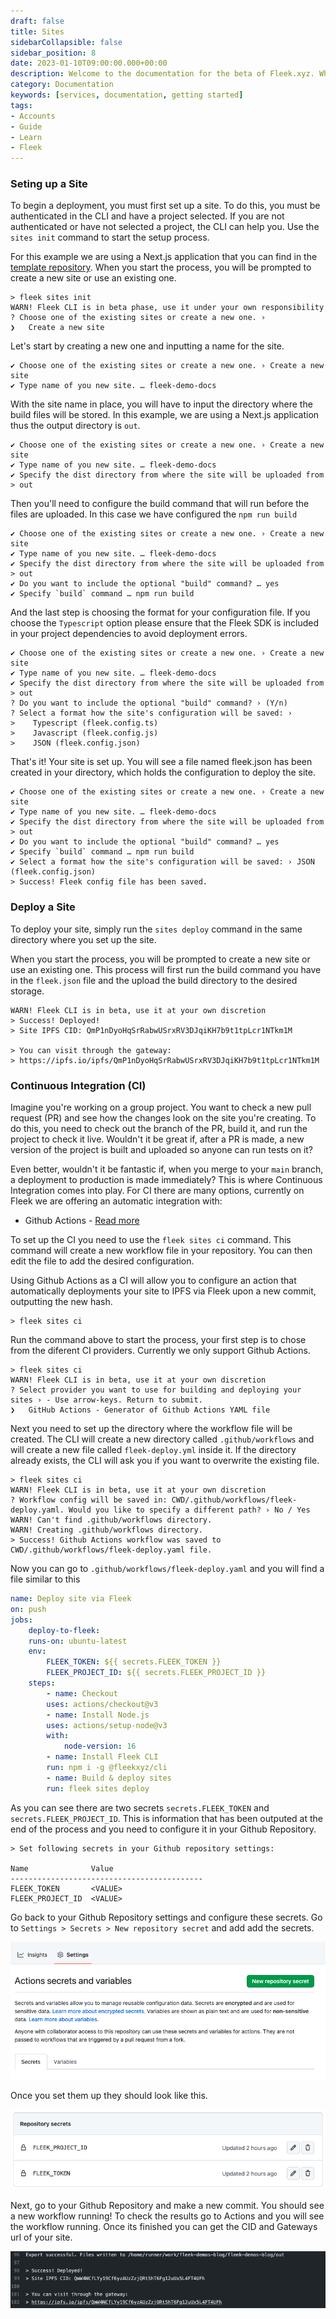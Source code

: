 ```yaml
---
draft: false
title: Sites
sidebarCollapsible: false
sidebar_position: 8
date: 2023-01-10T09:00:00.000+00:00
description: Welcome to the documentation for the beta of Fleek.xyz. Whether you are an expert or an absolute beginner, you'll find your answers here.
category: Documentation
keywords: [services, documentation, getting started]
tags:
- Accounts
- Guide
- Learn
- Fleek
---
```


### Seting up a Site

To begin a deployment, you must first set up a site. To do this, you must be authenticated in the CLI and have a project selected. If you are not authenticated or have not selected a project, the CLI can help you. Use the `sites init` command to start the setup process.

For this example we are using a Next.js application that you can find in the [template repository](https://github.com/fleekxyz/templates/tree/main/example-apps).
When you start the process, you will be prompted to create a new site or use an existing one. 

```shellscript filename="Initializing a site" copy
> fleek sites init
WARN! Fleek CLI is in beta phase, use it under your own responsibility
? Choose one of the existing sites or create a new one. › 
❯   Create a new site
```

Let's start by creating a new one and inputting a name for the site. 

```shellscript filename="Initializing a site" copy
✔ Choose one of the existing sites or create a new one. › Create a new site
✔ Type name of you new site. … fleek-demo-docs
```

With the site name in place, you will have to input the directory where the build files will be stored. In this example, we are using a Next.js application thus the output directory is `out`.

```shellscript filename="Initializing a site" copy
✔ Choose one of the existing sites or create a new one. › Create a new site
✔ Type name of you new site. … fleek-demo-docs
✔ Specify the dist directory from where the site will be uploaded from > out
```

Then you'll need to configure the build command that will run before the files are uploaded. In this case we have configured the `npm run build`

```shellscript filename="Initializing a site" copy
✔ Choose one of the existing sites or create a new one. › Create a new site
✔ Type name of you new site. … fleek-demo-docs
✔ Specify the dist directory from where the site will be uploaded from > out 
✔ Do you want to include the optional "build" command? … yes
✔ Specify `build` command … npm run build
```

And the last step is choosing the format for your configuration file. If you choose the `Typescript` option please ensure that the Fleek SDK is included in your project dependencies to avoid deployment errors.

```shellscript filename="Initializing a site" copy
✔ Choose one of the existing sites or create a new one. › Create a new site
✔ Type name of you new site. … fleek-demo-docs
✔ Specify the dist directory from where the site will be uploaded from > out 
? Do you want to include the optional "build" command? › (Y/n)
? Select a format how the site's configuration will be saved: ›
>    Typescript (fleek.config.ts)
>    Javascript (fleek.config.js)
>    JSON (fleek.config.json)
```

That's it! Your site is set up. You will see a file named fleek.json has been created in your directory, which holds the configuration to deploy the site.

```shellscript filename="Initializing a site" copy
✔ Choose one of the existing sites or create a new one. › Create a new site
✔ Type name of you new site. … fleek-demo-docs
✔ Specify the dist directory from where the site will be uploaded from > out 
✔ Do you want to include the optional "build" command? … yes
✔ Specify `build` command … npm run build
✔ Select a format how the site's configuration will be saved: › JSON (fleek.config.json)
> Success! Fleek config file has been saved.
```

### Deploy a Site

To deploy your site, simply run the `sites deploy` command in the same directory where you set up the site.

 When you start the process, you will be prompted to create a new site or use an existing one. This process will first run the build command you have in the `fleek.json` file and the upload the build directory to the desired storage.

```shellscript filename="Deploying a site" copy
WARN! Fleek CLI is in beta, use it at your own discretion
> Success! Deployed!
> Site IPFS CID: QmP1nDyoHqSrRabwUSrxRV3DJqiKH7b9t1tpLcr1NTkm1M

> You can visit through the gateway:
> https://ipfs.io/ipfs/QmP1nDyoHqSrRabwUSrxRV3DJqiKH7b9t1tpLcr1NTkm1M
```

### Continuous Integration (CI)

Imagine you're working on a group project. You want to check a new pull request (PR) and see how the changes look on the site you're creating. To do this, you need to check out the branch of the PR, build it, and run the project to check it live. Wouldn't it be great if, after a PR is made, a new version of the project is built and uploaded so anyone can run tests on it?

Even better, wouldn't it be fantastic if, when you merge to your `main` branch, a deployment to production is made immediately? This is where Continuous Integration comes into play. For CI there are many options, currently on Fleek we are offering an automatic integration with:

- Github Actions - [Read more](https://github.com/features/actions)

To set up the CI you need to use the `fleek sites ci` command. This command will create a new workflow file in your repository. You can then edit the file to add the desired configuration.

Using Github Actions as a CI will allow you to configure an action that automatically deployments your site to IPFS via Fleek upon a new commit, outputting the new hash.

```shellscript filename="Seting up a CI" copy
> fleek sites ci
```

Run the command above to start the process, your first step is to chose from the diferent CI providers. Currently we only support Github Actions.

```shellscript filename="Seting up a CI" copy
> fleek sites ci
WARN! Fleek CLI is in beta, use it at your own discretion
? Select provider you want to use for building and deploying your sites › - Use arrow-keys. Return to submit.
❯   GitHub Actions - Generator of Github Actions YAML file
```

Next you need to set up the directory where the workflow file will be created. The CLI will create a new directory called `.github/workflows` and will create a new file called `fleek-deploy.yml` inside it. If the directory already exists, the CLI will ask you if you want to overwrite the existing file.

```shellscript filename="Seting up a CI" copy
> fleek sites ci
WARN! Fleek CLI is in beta, use it at your own discretion
? Workflow config will be saved in: CWD/.github/workflows/fleek-deploy.yaml. Would you like to specify a different path? › No / Yes
WARN! Can't find .github/workflows directory.
WARN! Creating .github/workflows directory. 
> Success! Github Actions workflow was saved to CWD/.github/workflows/fleek-deploy.yaml file.
```

Now you can go to `.github/workflows/fleek-deploy.yaml` and you will find a file similar to this

```yaml filename="fleek-deploy.yaml" copy
name: Deploy site via Fleek
on: push
jobs:
    deploy-to-fleek:
    runs-on: ubuntu-latest
    env:
        FLEEK_TOKEN: ${{ secrets.FLEEK_TOKEN }}
        FLEEK_PROJECT_ID: ${{ secrets.FLEEK_PROJECT_ID }}
    steps:
        - name: Checkout
        uses: actions/checkout@v3
        - name: Install Node.js
        uses: actions/setup-node@v3
        with:
            node-version: 16
        - name: Install Fleek CLI
        run: npm i -g @fleekxyz/cli
        - name: Build & deploy sites
        run: fleek sites deploy
```

As you can see there are two secrets `secrets.FLEEK_TOKEN` and `secrets.FLEEK_PROJECT_ID`. This is information that has been outputed at the end of the process and you need to configure it in your Github Repository.

``` shellscript filename="Github Secrets"
> Set following secrets in your Github repository settings:

Name              Value                    
-------------------------------------------
FLEEK_TOKEN       <VALUE>
FLEEK_PROJECT_ID  <VALUE>

```

Go back to your Github Repository settings and configure these secrets. Go to `Settings > Secrets > New repository secret` and add add the secrets.

![GHA-Secrets](../images/gha-secrets.png)

Once you set them up they should look like this.

![GHA-Secrets-2](../images/gha-secrets-2.png)

Next, go to your Github Repository and make a new commit. You should see a new workflow running! To check the results go to Actions and you will see the workflow running. Once its finished you can get the CID and Gateways url of your site.

![GHA-Workflow](../images/gha-workflow.png)
